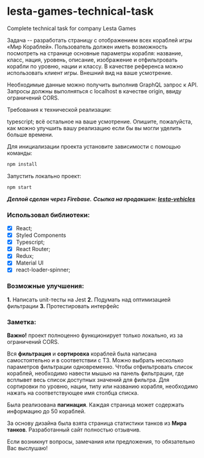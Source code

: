 # lesta-games-technical-task
Complete technical task for company Lesta Games

Задача -- разработать страницу с отображением всех кораблей игры «Мир Кораблей». Пользователь должен иметь возможность посмотреть на странице основные параметры корабля: название, класс, нация, уровень, описание, изображение и отфильтровать корабли по уровню, нации и классу. В качестве референса можно использовать клиент игры. Внешний вид на ваше усмотрение.

Необходимые данные можно получить выполнив GraphQL запрос к API. Запросы должны выполняться с localhost в качестве origin, ввиду ограничений CORS.

Требования к технической реализации:

typescript;
всё остальное на ваше усмотрение.
Опишите, пожалуйста, как можно улучшить вашу реализацию если бы вы могли уделить больше времени.

Для инициализации проекта установите зависимости с помощью команды:

```sh
npm install
```

Запустить локально проект:

```sh
npm start
```

**_Деплой сделан через Firebase._**
**_Ссылка на продакшен: [lesta-vehicles](https://lestagames-87d3f.web.app/)_**

### Использовал библиотеки:

- [x] React;
- [x] Styled Components
- [x] Typescript;
- [x] React Router;
- [x] Redux;
- [x] Material UI
- [x] react-loader-spinner;

### Возможные улучшения:
**1.** Написать unit-тесты на Jest
**2.** Подумать над оптимизацией фильтрации
**3.** Протестировать интерфейс


### Заметка:

**Важно!** проект полноценно функционирует только локально, из за ограничений CORS.

Вся **фильтрация** и **сортировка** кораблей была написана самостоятельно и в соответствии с ТЗ.
Можно выбрать несколько параметров фильтрации одновременно. Чтобы отфильтровать список кораблей, необходимо навести мышью на панель фильтрации, где всплывет весь список доступных значений для фильтра. 
Для сортировки по уровню, нации, типу или названию корабля, необходимо нажать на соответствующее имя столбца списка. 

Была реализована **пагинация**. Каждая страница может содержать информацию до 50 кораблей. 

За основу дизайна была взята страница статистики танков из **Мира танков**. Разработанный сайт полностью отзывчив.

Если возникнут вопросы, замечания или предложения, то обязательно Вас выслушаю!

